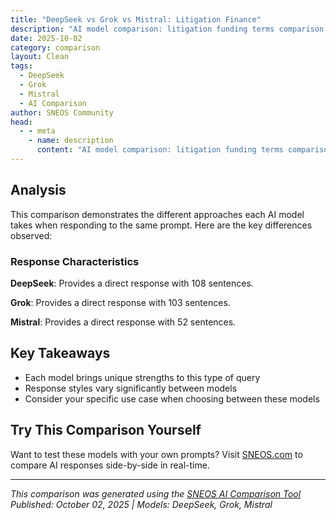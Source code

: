 ```yaml
---
title: "DeepSeek vs Grok vs Mistral: Litigation Finance"
description: "AI model comparison: litigation funding terms comparison..."
date: 2025-10-02
category: comparison
layout: Clean
tags:
  - DeepSeek
  - Grok
  - Mistral
  - AI Comparison
author: SNEOS Community
head:
  - - meta
    - name: description
      content: "AI model comparison: litigation funding terms comparison..."
---
```


<ChatComparison
  title="DeepSeek vs Grok vs Mistral: Litigation Finance"
  prompt="litigation funding terms comparison"
  :responses='{
    "DeepSeek": "Of course. Comparing litigation funding terms is critical because the structure of the deal can significantly impact the ultimate recovery for the plaintiff. Below is a comprehensive comparison of common litigation funding terms, structured to help you understand the key components, what to look for, and how to negotiate.\n\n### At a Glance: Key Funding Term Components\n\n| Term | Definition | Common Structures/Ranges | What to Watch Out For |\n| :--- | :--- | :--- | :--- |\n| **1. Funding Type** | The legal structure of the financing. | **Non-Recourse Cash Advance:** Repaid ONLY if you win. \u003Cbr\u003E **Post-Settlement Funding:** Advance on a settled but not yet paid case. \u003Cbr\u003E **Portfolio Financing:** Funding for a law firm\u0027s portfolio of cases. | Ensure the agreement is truly non-recourse. Avoid any personal guarantees if you are the plaintiff. |\n| **2. Return Mechanism** | How the funder gets paid back. | **Contingent Percentage of Recovery:** Funder gets a pre-agreed % of the final award/settlement. \u003Cbr\u003E **Multiple of Funding Amount:** e.g., 3x to 5x the capital provided. \u003Cbr\u003E **Hybrid (Higher of):** The higher of a multiple OR a percentage. | The hybrid model can be very expensive if the case settles quickly for a large amount. |\n| **3. Cost Cap / IRR Cap** | A limit on the total return to the funder. | **Hard Cap:** Absolute maximum the funder can receive. \u003Cbr\u003E **Soft Cap:** A target after which the funder\u0027s share may reduce. \u003Cbr\u003E **IRR Cap:** Caps the annualized return (e.g., 25% IRR). | A hard cap is the best protection for the plaintiff. An IRR cap is also good but less common. |\n| **4. Fee Structure** | Additional costs beyond the return. | **Due Diligence Fee:** One-time fee to assess the case. \u003Cbr\u003E **Underwriting Fee:** A percentage of the funding amount. \u003Cbr\u003E **Monthly Management Fee:** A small % of the committed capital. | High upfront and recurring fees can dramatically increase the effective cost of capital. |\n| **5. Control \u0026 Decision Making** | Who controls litigation strategy and settlement. | **Funder Has No Control:** Standard in consumer/plaintiff funding. \u003Cbr\u003E **Consultation Rights:** Funder must be consulted on major decisions. \u003Cbr\u003E **Veto Rights:** Funder can veto a settlement (more common in commercial funding). | As the plaintiff, you and your lawyer must retain full control over the litigation and settlement decisions. |\n| **6. Use of Funds** | How the money can be spent. | **Specific Use:** Defined for living expenses, medical bills, etc. \u003Cbr\u003E **General Use:** No restrictions. | Ensure the terms align with your needs (e.g., you need cash for living expenses, not just legal costs). |\n| **7. Term \u0026 Termination** | Duration of the agreement and how it ends. | **Until Resolution:** The agreement lasts until the case is won, lost, or settled. \u003Cbr\u003E **Buyout Clause:** Ability to repay the funder early, often with a pre-set penalty. | A clear buyout clause is essential if you want the flexibility to settle early without a massive penalty. |\n\n---\n\n### Detailed Comparison \u0026 Analysis\n\n#### 1. Return Mechanism: The Core Economic Term\n\nThis is the most important part of the comparison. The same case can have vastly different outcomes based on the return structure.\n\n*   **Scenario:** You receive a $100,000 advance. Your case later settles for $2,000,000.\n    *   **Option A: 25% of Recovery**\n        *   Funder\u0027s Return: $2,000,000 * 25% = **$500,000**\n        *   You Keep: $1,500,000\n    *   **Option B: 4x Multiple**\n        *   Funder\u0027s Return: $100,000 * 4 = **$400,000**\n        *   You Keep: $1,600,000\n    *   **Option C: Hybrid (Higher of 3x or 15%)**\n        *   Multiple: $100,000 * 3 = $300,000\n        *   Percentage: $2,000,000 * 15% = $300,000\n        *   **Funder\u0027s Return: $300,000**\n        *   You Keep: $1,700,000\n\n**Analysis:** In a high-recovery scenario, a simple percentage can be the most expensive. A multiple or a hybrid model can be better. However, in a low-recovery scenario, a percentage might be cheaper. **A hard cap protects you in the \u0022home run\u0022 scenario.**\n\n#### 2. Control: Protecting Your Autonomy\n\nThis is a non-negotiable point for most individual plaintiffs.\n*   **Good:** \u0022The Funder shall have no right to direct, control, or influence the Litigation or any settlement decisions.\u0022\n*   **Bad:** \u0022The Plaintiff shall not settle the case without the prior written consent of the Funder.\u0022 This gives the funder a veto, which can create a conflict of interest if the funder wants to hold out for a larger payday.\n\n#### 3. Fees: The Hidden Costs\n\nAlways calculate the **Total Cost of Capital**.\n*   If you get $50,000 and owe $150,000 back, that\u0027s a 200% return.\n*   If you get $50,000 but pay a $5,000 underwriting fee and 2% monthly management fees, your effective cost is even higher. A deal with a lower multiple but high fees can be worse than a deal with a higher multiple and no fees.\n\n---\n\n### Side-by-Side: Consumer vs. Commercial Funding\n\nThe terms differ significantly based on the type of case and party being funded.\n\n| Term | **Consumer/Personal Injury Plaintiff** | **Commercial/Business Plaintiff** |\n| :--- | :--- | :--- |\n| **Goal of Plaintiff** | Cover living expenses, medical bills; see the case through. | Monetize a legal asset; manage cash flow; offset risk. |\n| **Typical Return** | Very high IRR (often 30%\u002B annually), often a simple multiple (2x-5x). | Lower IRR (targeting 20-30%), often a percentage of recovery or a hybrid model. |\n| **Control** | Funder almost always has **NO control**. | Funder often has **consultation rights** and sometimes **veto rights** over settlement. |\n| **Due Diligence** | Less intensive, focused on case merits and damages. | Highly intensive, involving experts to assess legal and financial merits. |\n| **Funding Amount** | Smaller ($10k - $500k). | Larger ($1M - $50M\u002B). |\n| **Structure** | Simpler, standardized contracts. | Highly complex, heavily negotiated contracts. |\n\n---\n\n### Checklist for Comparing \u0026 Negotiating Terms\n\n1.  **Calculate the \u0022Worst-Case\u0022 Payout:** If your case settles for the maximum you expect, how much does the funder get? A **hard cap** is crucial here.\n2.  **Understand the Effective Cost:** If your case resolves in 6 months vs. 3 years, what is the annualized return (IRR) the funder is making? Use an online IRR calculator.\n3.  **Retain Absolute Control:** Do not sign away your right to settle when you and your lawyer see fit.\n4.  **Scrutinize All Fees:** Ask for the \u0022all-in\u0022 cost. Push back on high underwriting and management fees.\n5.  **Read the Termination/Buyout Clause:** How can you get out of the agreement early if you want to? Is the buyout formula clear and reasonable?\n6.  **Get Multiple Offers:** The market is competitive. Use offers from one reputable funder to negotiate with another.\n7.  **Involve Your Attorney:** **This is the most important step.** Your lawyer must review the agreement to ensure it aligns with your interests and doesn\u0027t create ethical conflicts.\n\n**Final Recommendation:** The \u0022best\u0022 terms are not just the one with the lowest multiple or percentage. They are the terms that provide a fair return to the funder for the risk they are taking, while **maximizing your recovery and protecting your autonomy** over your own case. Always prioritize transparency, a hard cap on returns, and full control.",
    "Grok": "Litigation funding, also known as third-party funding or legal financing, is a practice where a third party provides financial support to a plaintiff or defendant in a lawsuit in exchange for a portion of the proceeds if the case is successful. Different funding arrangements and terms exist, and comparing them can help parties understand their options. Below is a detailed comparison of common litigation funding terms and structures.\n\n---\n\n### Key Litigation Funding Terms and Comparison\n\n#### 1. **Funding Structure**\n   - **Non-Recourse Funding**:\n     - **Definition**: The funder only gets paid if the case is successful (via settlement or judgment). If the case is lost, the funder bears the loss, and the funded party owes nothing.\n     - **Risk for Funder**: High (since they lose their investment if the case fails).\n     - **Risk for Funded Party**: Low (no repayment obligation if the case is unsuccessful).\n     - **Cost**: Typically more expensive due to the funder\u2019s risk; higher returns or multiples are often required.\n   - **Recourse Funding**:\n     - **Definition**: The funded party must repay the investment (or a portion of it) regardless of the case outcome, often with interest.\n     - **Risk for Funder**: Low (they are guaranteed some repayment).\n     - **Risk for Funded Party**: High (must repay even if the case is lost).\n     - **Cost**: May be less expensive than non-recourse funding since the funder\u2019s risk is lower.\n\n---\n\n#### 2. **Return Model**\n   - **Percentage of Recovery**:\n     - **Definition**: The funder receives a percentage of the settlement or judgment amount if the case is successful.\n     - **Example**: Funder gets 30% of any recovery.\n     - **Pros**: Aligns interests between funder and funded party; straightforward.\n     - **Cons**: If recovery is high, the funder\u2019s share could be substantial.\n   - **Multiple on Invested Capital (MOIC)**:\n     - **Definition**: The funder receives a multiple of their initial investment (e.g., 2x or 3x the amount funded).\n     - **Example**: If $1 million is funded, the funder may expect $2 million or $3 million in return.\n     - **Pros**: Predictable for the funder; caps their return.\n     - **Cons**: May not reflect the actual value of the recovery.\n   - **Hybrid Model**:\n     - **Definition**: Combines a percentage of recovery with a multiple or a minimum return.\n     - **Example**: Funder gets the greater of 2x their investment or 25% of the recovery.\n     - **Pros**: Balances risk and reward for both parties.\n     - **Cons**: More complex to calculate and negotiate.\n\n---\n\n#### 3. **Funding Amount and Coverage**\n   - **Full Funding**:\n     - **Definition**: Covers all legal fees, court costs, and other expenses related to the case.\n     - **Pros**: Relieves the funded party of all financial burden during litigation.\n     - **Cons**: Higher cost to the funded party (larger share of recovery or multiple).\n   - **Partial Funding**:\n     - **Definition**: Covers only a portion of the costs (e.g., legal fees but not expert witness fees).\n     - **Pros**: Lower cost to the funded party compared to full funding.\n     - **Cons**: Funded party may still need to cover some expenses out of pocket.\n   - **Staged Funding**:\n     - **Definition**: Funds are provided in stages based on case milestones (e.g., after discovery or before trial).\n     - **Pros**: Reduces funder\u2019s upfront risk; allows for reassessment at each stage.\n     - **Cons**: May delay access to funds and create uncertainty for the funded party.\n\n---\n\n#### 4. **Funder\u2019s Involvement**\n   - **Passive Involvement**:\n     - **Definition**: The funder provides capital but has no control over case strategy or decisions.\n     - **Pros**: Funded party retains full control over litigation.\n     - **Cons**: Funder may demand higher returns due to lack of influence over outcomes.\n   - **Active Involvement**:\n     - **Definition**: The funder has some input or veto power over key decisions (e.g., settlement offers).\n     - **Pros**: Funder may provide strategic advice or resources.\n     - **Cons**: Loss of autonomy for the funded party and potential conflicts of interest.\n\n---\n\n#### 5. **Timing of Returns**\n   - **Immediate Return (Upon Recovery)**:\n     - **Definition**: Funder is paid immediately after a settlement or judgment is received.\n     - **Pros**: Clear and straightforward for both parties.\n     - **Cons**: May reduce the funded party\u2019s immediate cash flow after recovery.\n   - **Deferred Return**:\n     - **Definition**: Funder\u2019s return is paid over time or after certain conditions are met (e.g., after attorney fees are paid).\n     - **Pros**: Provides more immediate liquidity to the funded party.\n     - **Cons**: Increases complexity and may involve additional interest or fees for the delay.\n\n---\n\n#### 6. **Priority of Payment (Waterfall Structure)**\n   - **Funder Paid First**:\n     - **Definition**: The funder\u2019s share is paid before the funded party or other stakeholders (e.g., attorneys).\n     - **Pros**: Reduces risk for the funder.\n     - **Cons**: Funded party may receive less or nothing if recovery is limited.\n   - **Pro Rata Distribution**:\n     - **Definition**: Recovery is split proportionally among the funder, funded party, and others at the same time.\n     - **Pros**: Fairer allocation of recovery.\n     - **Cons**: May be less attractive to funders due to increased risk of reduced returns.\n   - **Funded Party Paid First**:\n     - **Definition**: The funded party or their attorneys receive payment before the funder.\n     - **Pros**: Protects the funded party\u2019s interests.\n     - **Cons**: Rarely agreed to by funders due to high risk.\n\n---\n\n#### 7. **Interest or Fees**\n   - **Interest on Funded Amount**:\n     - **Definition**: The funded amount accrues interest over time, increasing the repayment obligation.\n     - **Pros for Funder**: Compensates for the time value of money and inflation.\n     - **Cons for Funded Party**: Increases the cost of funding significantly, especially in long cases.\n   - **Flat Fee or Success Fee**:\n     - **Definition**: A fixed additional fee is paid to the funder upon success, regardless of duration.\n     - **Pros for Funded Party**: Predictable cost, no compounding over time.\n     - **Cons for Funder**: May not adequately compensate for long delays in resolution.\n\n---\n\n#### 8. **Termination Clauses**\n   - **Early Termination by Funded Party**:\n     - **Definition**: The funded party can terminate the agreement early, often by repaying the investment with a penalty or interest.\n     - **Pros**: Provides flexibility if circumstances change.\n     - **Cons**: May involve significant costs or penalties.\n   - **Early Termination by Funder**:\n     - **Definition**: The funder can withdraw support if certain conditions are not met (e.g., case weakens).\n     - **Pros for Funder**: Reduces exposure to failing cases.\n     - **Cons for Funded Party**: Can leave them without resources mid-case.\n\n---\n\n### Summary Table\n\n| **Aspect**                | **Non-Recourse**          | **Recourse**             | **Percentage of Recovery** | **Multiple on Investment** | **Passive Funder**      | **Active Funder**       |\n|---------------------------|---------------------------|--------------------------|-----------------------------|-----------------------------|-------------------------|-------------------------|\n| **Risk for Funder**       | High                     | Low                     | Medium                     | Medium                     | High                   | Medium                 |\n| **Risk for Funded Party** | Low                      | High                    | Medium                     | Medium                     | Low                    | Medium (loss of control)|\n| **Cost to Funded Party**  | High                     | Medium/Low              | Variable                   | Fixed/High                 | High                   | Medium                 |\n| **Control Over Case**     | Full (usually)           | Full (usually)          | Full (usually)             | Full (usually)             | Full                   | Partial                |\n\n---\n\n### Factors to Consider When Comparing Terms\n1. **Case Strength**: Strong cases may attract better terms (e.g., lower multiples or percentages) since the risk for the funder is lower.\n2. **Duration**: Longer cases may involve higher costs due to interest or time-based returns.\n3. **Jurisdictional Rules**: Some jurisdictions have restrictions on litigation funding (e.g., champerty and maintenance laws), which can impact terms.\n4. **Funder\u2019s Reputation**: Established funders may offer more competitive terms but require stricter due diligence.\n\n---\n\nThis comparison provides a framework for understanding the key terms and structures in litigation funding agreements. When entering into such agreements, it\u2019s critical to consult with legal and financial advisors to ensure the terms align with the case\u2019s needs and the party\u2019s risk tolerance. If you have a specific funding agreement or scenario in mind, I can help dive deeper into the details.",
    "Mistral": "Litigation funding, also known as third-party funding, involves a third party providing financial resources to a plaintiff to cover the costs of litigation in exchange for a share of any recovery. Here are some key terms and concepts related to litigation funding, along with a brief comparison to traditional litigation financing methods:\n\n### Key Terms in Litigation Funding\n\n1. **Funder**: The third-party entity that provides financial resources to the plaintiff.\n2. **Plaintiff**: The party bringing the lawsuit.\n3. **Defendant**: The party against whom the lawsuit is brought.\n4. **Recovery**: The amount of money awarded to the plaintiff if the lawsuit is successful.\n5. **Contingency Fee**: A fee arrangement where the lawyer\u0027s fee is a percentage of the recovery.\n6. **Non-Recourse Funding**: Funding where the funder only gets paid if the plaintiff wins the case.\n7. **Due Diligence**: The process by which the funder evaluates the merits and risks of the case before deciding to fund it.\n8. **Return on Investment (ROI)**: The percentage of the recovery that the funder receives as compensation for providing the funding.\n9. **Adverse Costs**: Costs that the losing party may have to pay to the winning party, depending on the jurisdiction.\n10. **Portfolio Funding**: Funding multiple cases at once, often to spread risk.\n\n### Comparison to Traditional Litigation Financing Methods\n\n#### Traditional Litigation Financing\n\n1. **Self-Funding**: The plaintiff pays all litigation costs out of their own pocket.\n   - **Pros**: Full control over the case, no need to share recovery.\n   - **Cons**: High financial risk, potential for significant financial burden.\n\n2. **Contingency Fee Arrangements**: The lawyer takes a percentage of the recovery as their fee.\n   - **Pros**: No upfront costs for the plaintiff, lawyer has a financial incentive to win.\n   - **Cons**: Lawyer may be selective about cases, potential for high fees.\n\n3. **Legal Aid**: Government or non-profit organizations provide funding for legal representation.\n   - **Pros**: Access to legal services for those who cannot afford it.\n   - **Cons**: Limited availability, strict eligibility criteria.\n\n#### Litigation Funding\n\n1. **Third-Party Funding**: A third party provides financial resources to cover litigation costs.\n   - **Pros**: Reduces financial risk for the plaintiff, allows for more complex and expensive litigation.\n   - **Cons**: Funder takes a share of the recovery, potential for high ROI.\n\n2. **Non-Recourse Funding**: The funder only gets paid if the plaintiff wins the case.\n   - **Pros**: No financial risk for the plaintiff if the case is lost.\n   - **Cons**: Funder may be selective about cases, potential for high ROI.\n\n3. **Portfolio Funding**: Funding multiple cases at once.\n   - **Pros**: Spreads risk, allows for more cases to be funded.\n   - **Cons**: Complexity in managing multiple cases, potential for lower ROI on individual cases.\n\n### Summary\n\n- **Self-Funding**: High risk, high control.\n- **Contingency Fee Arrangements**: No upfront costs, lawyer incentivized to win.\n- **Legal Aid**: Limited availability, strict criteria.\n- **Third-Party Funding**: Reduces financial risk, allows for complex litigation.\n- **Non-Recourse Funding**: No risk for plaintiff if case is lost.\n- **Portfolio Funding**: Spreads risk, allows for more cases.\n\nEach method has its own advantages and disadvantages, and the choice of funding method will depend on the specific circumstances of the case and the financial situation of the plaintiff."
  }'
  published-date="00:05"
/>

## Analysis

This comparison demonstrates the different approaches each AI model takes when responding to the same prompt. Here are the key differences observed:

### Response Characteristics

**DeepSeek**: Provides a direct response with 108 sentences. 

**Grok**: Provides a direct response with 103 sentences. 

**Mistral**: Provides a direct response with 52 sentences. 

## Key Takeaways

- Each model brings unique strengths to this type of query
- Response styles vary significantly between models
- Consider your specific use case when choosing between these models

## Try This Comparison Yourself

Want to test these models with your own prompts? Visit [SNEOS.com](https://sneos.com) to compare AI responses side-by-side in real-time.

---

*This comparison was generated using the [SNEOS AI Comparison Tool](https://sneos.com)*
*Published: October 02, 2025 | Models: DeepSeek, Grok, Mistral*
